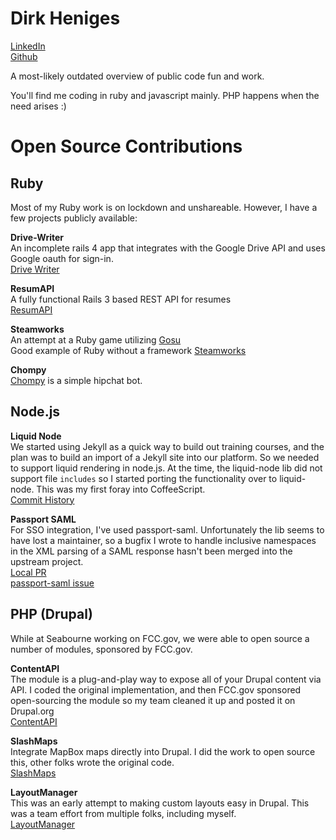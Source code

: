 # Dirk Heniges
[LinkedIn](https://www.linkedin.com/in/dirk-heniges-10465219)  
[Github](https://github.com/dheniges)

A most-likely outdated overview of public code fun and work.

You'll find me coding in ruby and javascript mainly. PHP happens when the need arises :)

# Open Source Contributions

## Ruby

Most of my Ruby work is on lockdown and unshareable. However, I have a few projects publicly available:

**Drive-Writer**  
An incomplete rails 4 app that integrates with the Google Drive API and uses Google oauth for sign-in.    
[Drive Writer](https://github.com/dheniges/drive-writer)

**ResumAPI**  
A fully functional Rails 3 based REST API for resumes  
[ResumAPI](https://github.com/dheniges/resumapi)

**Steamworks**  
An attempt at a Ruby game utilizing [Gosu](https://www.libgosu.org/)  
Good example of Ruby without a framework
[Steamworks](https://github.com/dheniges/steamworks)

**Chompy**  
[Chompy](https://github.com/dheniges/chompy) is a simple hipchat bot.



## Node.js

**Liquid Node**  
We started using Jekyll as a quick way to build out training courses, and the plan was to build an import of a Jekyll site into our platform. So we needed to support liquid rendering in node.js. At the time, the liquid-node lib did not support file `includes` so I started porting the functionality over to liquid-node. This was my first foray into CoffeeScript.  
[Commit History](https://github.com/dheniges/liquid-node/commits/master)

**Passport SAML**  
For SSO integration, I've used passport-saml. Unfortunately the lib seems to have lost a maintainer, so a bugfix I wrote to handle inclusive namespaces in the XML parsing of a SAML response hasn't been merged into the upstream project.  
[Local PR](https://github.com/dheniges/passport-saml/pull/1)  
[passport-saml issue](https://github.com/bergie/passport-saml/issues/164)


## PHP (Drupal)

While at Seabourne working on FCC.gov, we were able to open source a number of
modules, sponsored by FCC.gov.

**ContentAPI**  
The module is a plug-and-play way to expose all of your Drupal content via API.
I coded the original implementation, and then FCC.gov sponsored open-sourcing the module 
so my team cleaned it up and posted it on Drupal.org  
[ContentAPI](https://www.drupal.org/project/contentapi)

**SlashMaps**  
Integrate MapBox maps directly into Drupal.
I did the work to open source this, other folks wrote the original code.  
[SlashMaps](https://www.drupal.org/project/slashmaps)

**LayoutManager**  
This was an early attempt to making custom layouts easy in Drupal.
This was a team effort from multiple folks, including myself.  
[LayoutManager](https://www.drupal.org/project/layout_manager)


